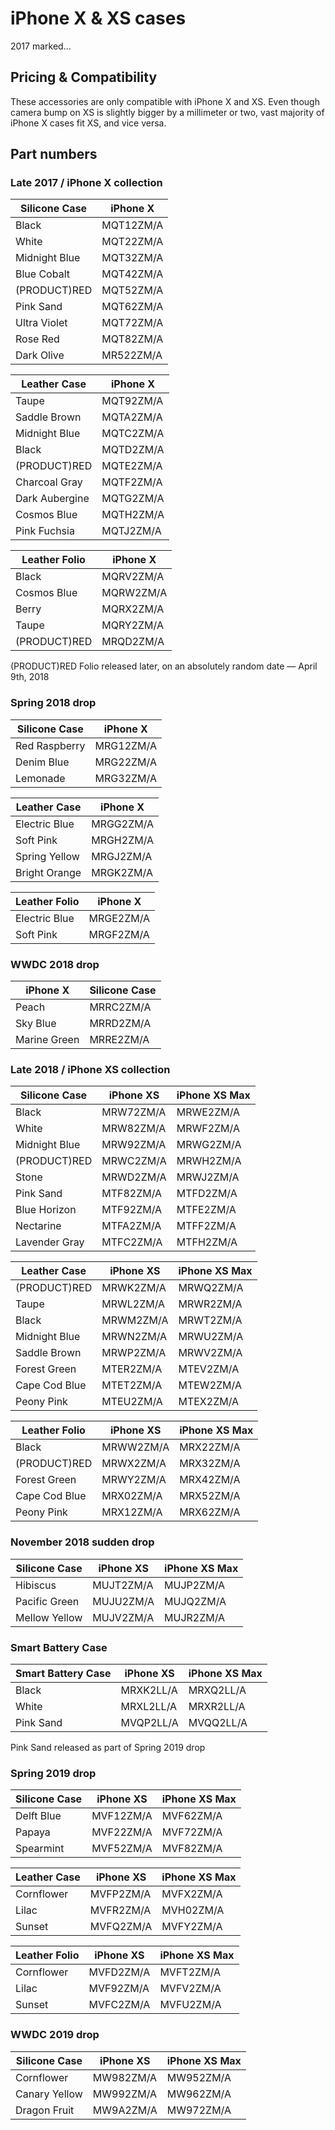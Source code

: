 # iPhone X & XS cases

2017 marked...

## Pricing & Compatibility

These accessories are only compatible with iPhone X and XS. Even though camera bump on XS is slightly bigger by a millimeter or two, vast majority of iPhone X cases fit XS, and vice versa.

## Part numbers

### Late 2017 / iPhone X collection

| Silicone Case | iPhone X  |
| ------------- | --------- |
| Black         | MQT12ZM/A |
| White         | MQT22ZM/A |
| Midnight Blue | MQT32ZM/A |
| Blue Cobalt   | MQT42ZM/A |
| (PRODUCT)RED  | MQT52ZM/A |
| Pink Sand     | MQT62ZM/A |
| Ultra Violet  | MQT72ZM/A |
| Rose Red      | MQT82ZM/A |
| Dark Olive    | MR522ZM/A |

| Leather Case   | iPhone X  |
| -------------- | --------- |
| Taupe          | MQT92ZM/A |
| Saddle Brown   | MQTA2ZM/A |
| Midnight Blue  | MQTC2ZM/A |
| Black          | MQTD2ZM/A |
| (PRODUCT)RED   | MQTE2ZM/A |
| Charcoal Gray  | MQTF2ZM/A |
| Dark Aubergine | MQTG2ZM/A |
| Cosmos Blue    | MQTH2ZM/A |
| Pink Fuchsia   | MQTJ2ZM/A |

| Leather Folio | iPhone X  |
| ------------- | --------- |
| Black         | MQRV2ZM/A |
| Cosmos Blue   | MQRW2ZM/A |
| Berry         | MQRX2ZM/A |
| Taupe         | MQRY2ZM/A |
| (PRODUCT)RED  | MRQD2ZM/A |

(PRODUCT)RED Folio released later, on an absolutely random date — April 9th, 2018


### Spring 2018 drop

| Silicone Case | iPhone X  |
| ------------- | --------- |
| Red Raspberry | MRG12ZM/A |
| Denim Blue    | MRG22ZM/A |
| Lemonade      | MRG32ZM/A |

| Leather Case  | iPhone X  |
| ------------- | --------- |
| Electric Blue | MRGG2ZM/A |
| Soft Pink     | MRGH2ZM/A |
| Spring Yellow | MRGJ2ZM/A |
| Bright Orange | MRGK2ZM/A |

| Leather Folio | iPhone X  |
| ------------- | --------- |
| Electric Blue | MRGE2ZM/A |
| Soft Pink     | MRGF2ZM/A |

### WWDC 2018 drop

| iPhone X     | Silicone Case |
| ------------ | ------------- |
| Peach        | MRRC2ZM/A     |
| Sky Blue     | MRRD2ZM/A     |
| Marine Green | MRRE2ZM/A     |

### Late 2018 / iPhone XS collection

| Silicone Case | iPhone XS | iPhone XS Max |
| ------------- | --------- | ------------- |
| Black         | MRW72ZM/A | MRWE2ZM/A     |
| White         | MRW82ZM/A | MRWF2ZM/A     |
| Midnight Blue | MRW92ZM/A | MRWG2ZM/A     |
| (PRODUCT)RED  | MRWC2ZM/A | MRWH2ZM/A     |
| Stone         | MRWD2ZM/A | MRWJ2ZM/A     |
| Pink Sand     | MTF82ZM/A | MTFD2ZM/A     |
| Blue Horizon  | MTF92ZM/A | MTFE2ZM/A     |
| Nectarine     | MTFA2ZM/A | MTFF2ZM/A     |
| Lavender Gray | MTFC2ZM/A | MTFH2ZM/A     |

| Leather Case  | iPhone XS | iPhone XS Max |
| ------------- | --------- | ------------- |
| (PRODUCT)RED  | MRWK2ZM/A | MRWQ2ZM/A     |
| Taupe         | MRWL2ZM/A | MRWR2ZM/A     |
| Black         | MRWM2ZM/A | MRWT2ZM/A     |
| Midnight Blue | MRWN2ZM/A | MRWU2ZM/A     |
| Saddle Brown  | MRWP2ZM/A | MRWV2ZM/A     |
| Forest Green  | MTER2ZM/A | MTEV2ZM/A     |
| Cape Cod Blue | MTET2ZM/A | MTEW2ZM/A     |
| Peony Pink    | MTEU2ZM/A | MTEX2ZM/A     |

| Leather Folio | iPhone XS | iPhone XS Max |
| ------------- | --------- | ------------- |
| Black         | MRWW2ZM/A | MRX22ZM/A     |
| (PRODUCT)RED  | MRWX2ZM/A | MRX32ZM/A     |
| Forest Green  | MRWY2ZM/A | MRX42ZM/A     |
| Cape Cod Blue | MRX02ZM/A | MRX52ZM/A     |
| Peony Pink    | MRX12ZM/A | MRX62ZM/A     |

### November 2018 sudden drop

| Silicone Case | iPhone XS | iPhone XS Max |
| ------------- | --------- | ------------- |
| Hibiscus      | MUJT2ZM/A | MUJP2ZM/A     |
| Pacific Green | MUJU2ZM/A | MUJQ2ZM/A     |
| Mellow Yellow | MUJV2ZM/A | MUJR2ZM/A     |

### Smart Battery Case

| Smart Battery Case | iPhone XS | iPhone XS Max |
| ------------------ | --------- | ------------- |
| Black              | MRXK2LL/A | MRXQ2LL/A     |
| White              | MRXL2LL/A | MRXR2LL/A     |
| Pink Sand          | MVQP2LL/A | MVQQ2LL/A     |

Pink Sand released as part of Spring 2019 drop

### Spring 2019 drop

| Silicone Case | iPhone XS | iPhone XS Max |
| ------------- | --------- | ------------- |
| Delft Blue    | MVF12ZM/A | MVF62ZM/A     |
| Papaya        | MVF22ZM/A | MVF72ZM/A     |
| Spearmint     | MVF52ZM/A | MVF82ZM/A     |

| Leather Case | iPhone XS | iPhone XS Max |
| ------------ | --------- | ------------- |
| Cornflower   | MVFP2ZM/A | MVFX2ZM/A     |
| Lilac        | MVFR2ZM/A | MVH02ZM/A     |
| Sunset       | MVFQ2ZM/A | MVFY2ZM/A     |

| Leather Folio | iPhone XS | iPhone XS Max |
| ------------- | --------- | ------------- |
| Cornflower    | MVFD2ZM/A | MVFT2ZM/A     |
| Lilac         | MVF92ZM/A | MVFV2ZM/A     |
| Sunset        | MVFC2ZM/A | MVFU2ZM/A     |

### WWDC 2019 drop

| Silicone Case | iPhone XS | iPhone XS Max |
| ------------- | --------- | ------------- |
| Cornflower    | MW982ZM/A | MW952ZM/A     |
| Canary Yellow | MW992ZM/A | MW962ZM/A     |
| Dragon Fruit  | MW9A2ZM/A | MW972ZM/A     |
